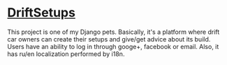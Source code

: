 # <a href="https://driftsetups.com">DriftSetups</a>
This project is one of my Django pets. Basically, it's a platform where drift car owners can create their setups and give/get advice about its build.
Users have an ability to log in through googe+, facebook or email.
Also, it has ru/en localization performed by i18n.